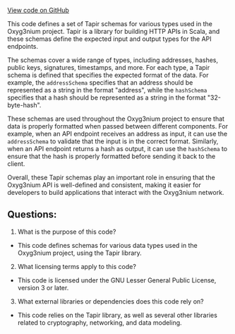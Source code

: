 [View code on GitHub](https://github.com/alephium/alephium/api/src/main/scala/org/alephium/api/TapirSchemas.scala)

This code defines a set of Tapir schemas for various types used in the Oxyg3nium project. Tapir is a library for building HTTP APIs in Scala, and these schemas define the expected input and output types for the API endpoints.

The schemas cover a wide range of types, including addresses, hashes, public keys, signatures, timestamps, and more. For each type, a Tapir schema is defined that specifies the expected format of the data. For example, the `addressSchema` specifies that an address should be represented as a string in the format "address", while the `hashSchema` specifies that a hash should be represented as a string in the format "32-byte-hash".

These schemas are used throughout the Oxyg3nium project to ensure that data is properly formatted when passed between different components. For example, when an API endpoint receives an address as input, it can use the `addressSchema` to validate that the input is in the correct format. Similarly, when an API endpoint returns a hash as output, it can use the `hashSchema` to ensure that the hash is properly formatted before sending it back to the client.

Overall, these Tapir schemas play an important role in ensuring that the Oxyg3nium API is well-defined and consistent, making it easier for developers to build applications that interact with the Oxyg3nium network.
## Questions: 
 1. What is the purpose of this code?
- This code defines schemas for various data types used in the Oxyg3nium project, using the Tapir library.

2. What licensing terms apply to this code?
- This code is licensed under the GNU Lesser General Public License, version 3 or later.

3. What external libraries or dependencies does this code rely on?
- This code relies on the Tapir library, as well as several other libraries related to cryptography, networking, and data modeling.
